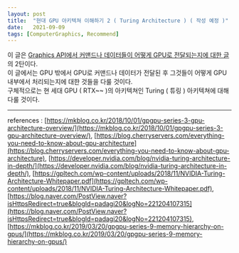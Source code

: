 ```yaml
---
layout: post
title:  "현대 GPU 아키텍쳐 이해하기 2 ( Turing Architecture ) ( 작성 예정 )"
date:   2021-09-09
tags: [ComputerGraphics, Recommend]
---
```


이 글은 [Graphics API에서 커맨드나 데이터들이 어떻게 GPU로 전달되는지에 대한 글](https://sungjjinkang.github.io/gpu_architecture)의 2탄이다.        
이 글에서는 GPU 밖에서 GPU로 커맨드나 데이터가 전달된 후 그것들이 어떻게 GPU 내부에서 처리되는지에 대한 것들을 다룰 것이다.              
구체적으로는 현 세대 GPU ( RTX~~ )의 아키텍쳐인 Turing ( 튜링 ) 아키텍쳐에 대해 다룰 것이다.        




---------------------------------

references : [https://mkblog.co.kr/2018/10/01/gpgpu-series-3-gpu-architecture-overview/](https://mkblog.co.kr/2018/10/01/gpgpu-series-3-gpu-architecture-overview/),  [https://blog.cherryservers.com/everything-you-need-to-know-about-gpu-architecture](https://blog.cherryservers.com/everything-you-need-to-know-about-gpu-architecture), [https://developer.nvidia.com/blog/nvidia-turing-architecture-in-depth/](https://developer.nvidia.com/blog/nvidia-turing-architecture-in-depth/), [https://gpltech.com/wp-content/uploads/2018/11/NVIDIA-Turing-Architecture-Whitepaper.pdf](https://gpltech.com/wp-content/uploads/2018/11/NVIDIA-Turing-Architecture-Whitepaper.pdf), [https://blog.naver.com/PostView.naver?isHttpsRedirect=true&blogId=padagi20&logNo=221204107315](https://blog.naver.com/PostView.naver?isHttpsRedirect=true&blogId=padagi20&logNo=221204107315), [https://mkblog.co.kr/2019/03/20/gpgpu-series-9-memory-hierarchy-on-gpus/](https://mkblog.co.kr/2019/03/20/gpgpu-series-9-memory-hierarchy-on-gpus/)